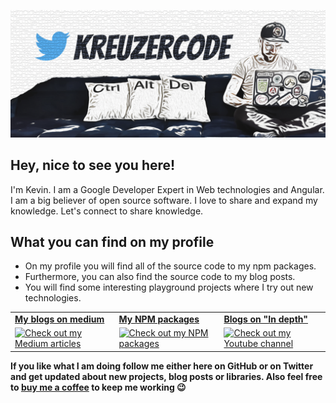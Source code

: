 ![Logo](https://raw.githubusercontent.com/kreuzerk/kreuzerk/master/banner.png)

## Hey, nice to see you here! 
I'm Kevin. I am a Google Developer Expert in Web technologies and Angular. I am a big believer of open source software.
I love to share and expand my knowledge. Let's connect to share knowledge.

## What you can find on my profile
- On my profile you will find all of the source code to my npm packages. 
- Furthermore, you can also find the source code to my blog posts. 
- You will find some interesting playground projects where I try out new technologies. 

<div align="center">
  <table border="0" cellspacing="0" cellpadding="0">
    <tbody>
      <tr>
        <td>
         <strong><a href="https://medium.com/@kevinkreuzer">My blogs on medium</a></strong>
        </td>
        <td>
          <strong><a href="https://www.npmjs.com/~kreuzerk">My NPM packages</a></strong>
        </td>
        <td>
           <strong><a href="https://indepth.dev/author/kevin/">Blogs on "In depth"</a></strong>
         </td>
      </tr>
      <tr>
        <td>
          <a href="https://medium.com/@kevinkreuzer">
            <img
              width="350px"
              height="150px"
              alt="Check out my Medium articles"
              src="https://lh3.googleusercontent.com/uJZXmDFCRyOy5pmJ0W8vYF6eJzOa6-wVogH1ACxIy5g4nY9JZzZj3d1EKQG8ARsa_TI"
            />
          </a>
        </td>
        <td>
          <a href="https://www.npmjs.com/~kreuzerk">
            <img
              width="350px"
              height="150px"
              alt="Check out my NPM packages"
              src="https://res.cloudinary.com/practicaldev/image/fetch/s--5NzZEMLS--/c_imagga_scale,f_auto,fl_progressive,h_900,q_auto,w_1600/https://thepracticaldev.s3.amazonaws.com/i/7pryn9ls88giuc9m8cau.png"
            />
          </a>
        </td>
        <td>
                  <a href="https://www.youtube.com/channel/UCFT4YVZl7AFia7rZBTEvavw">
                    <img
                      width="350px"
                      height="150px"
                      alt="Check out my Youtube channel"
                      src="https://www.youtube.com/img/desktop/yt_1200.png"
                    />
                  </a>
                </td>
      </tr>
    </tbody>
  </table>
</div>

**If you like what I am doing follow me either here on GitHub or on Twitter and get updated about new projects, blog posts
or libraries. Also feel free to [buy me a coffee](https://www.buymeacoffee.com/kreuzercode) to keep me working 😉**
